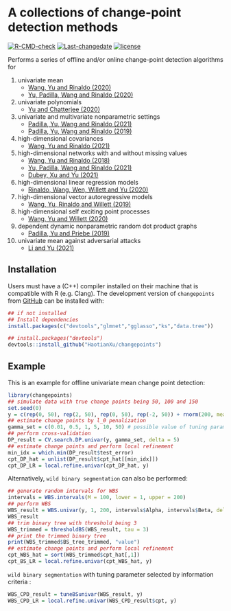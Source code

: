 
<!-- README.md is generated from README.Rmd. Please edit that file -->

# A collections of change-point detection methods

<!-- badges: start -->

[![R-CMD-check](https://github.com/HaotianXu/changepoints/workflows/R-CMD-check/badge.svg)](https://github.com/HaotianXu/changepoints/actions)
[![Last-changedate](https://img.shields.io/badge/last%20change-2021--12--02-green.svg)](https://github.com/HaotianXu/changepoints)
[![license](https://img.shields.io/badge/license-GPL--3-blue.svg)](https://www.gnu.org/licenses/gpl-3.0.en.html)
<!-- badges: end -->

Performs a series of offline and/or online change-point detection
algorithms for

1.  univariate mean
    -   [Wang, Yu and
        Rinaldo (2020)](https://doi.org/10.1214/20-EJS1710)
    -   [Yu, Padilla, Wang and
        Rinaldo (2020)](https://arxiv.org/abs/2006.03283)
2.  univariate polynomials
    -   [Yu and Chatterjee (2020)](https://arxiv.org/abs/2007.09910)
3.  univariate and multivariate nonparametric settings
    -   [Padilla, Yu, Wang and
        Rinaldo (2021)](https://doi.org/10.1214/21-EJS1809)
    -   [Padilla, Yu, Wang and
        Rinaldo (2019)](https://arxiv.org/abs/1910.13289)
4.  high-dimensional covariances
    -   [Wang, Yu and
        Rinaldo (2021)](https://doi.org/10.3150/20-BEJ1249)
5.  high-dimensional networks with and without missing values
    -   [Wang, Yu and Rinaldo (2018)](https://arxiv.org/abs/1809.09602)
    -   [Yu, Padilla, Wang and
        Rinaldo (2021)](https://arxiv.org/abs/2101.05477)
    -   [Dubey, Xu and Yu (2021)](https://arxiv.org/abs/2110.06450)
6.  high-dimensional linear regression models
    -   [Rinaldo, Wang, Wen, Willett and
        Yu (2020)](https://arxiv.org/abs/2010.10410)
7.  high-dimensional vector autoregressive models
    -   [Wang, Yu, Rinaldo and
        Willett (2019)](https://arxiv.org/abs/1909.06359)
8.  high-dimensional self exciting point processes
    -   [Wang, Yu and Willett (2020)](https://arxiv.org/abs/2006.03572)
9.  dependent dynamic nonparametric random dot product graphs
    -   [Padilla, Yu and
        Priebe (2019)](https://arxiv.org/abs/1911.07494)
10. univariate mean against adversarial attacks
    -   [Li and Yu (2021)](https://arxiv.org/abs/2105.10417)

## Installation

Users must have a (C++) compiler installed on their machine that is
compatible with R (e.g. Clang). The development version of
`changepoints` from [GitHub](https://github.com/) can be installed with:

``` r
## if not installed
## Install dependencies
install.packages(c("devtools","glmnet","gglasso","ks","data.tree"))

## install.packages("devtools")
devtools::install_github("HaotianXu/changepoints")
```

## Example

This is an example for offline univariate mean change point detection:

``` r
library(changepoints)
## simulate data with true change points being 50, 100 and 150
set.seed(0)
y = c(rep(0, 50), rep(2, 50), rep(0, 50), rep(-2, 50)) + rnorm(200, mean = 0, sd = 1)
## estimate change points by l_0 penalization
gamma_set = c(0.01, 0.5, 1, 5, 10, 50) # possible value of tuning parameter
## perform cross-validation
DP_result = CV.search.DP.univar(y, gamma_set, delta = 5)
## estimate change points and perform local refinement
min_idx = which.min(DP_result$test_error)
cpt_DP_hat = unlist(DP_result$cpt_hat[[min_idx]])
cpt_DP_LR = local.refine.univar(cpt_DP_hat, y)
```

Alternatively, `wild binary segmentation` can also be performed:

``` r
## generate random intervals for WBS
intervals = WBS.intervals(M = 100, lower = 1, upper = 200)
## perform WBS
WBS_result = WBS.univar(y, 1, 200, intervals$Alpha, intervals$Beta, delta = 5)
WBS_result
## trim binary tree with threshold being 3
WBS_trimmed = thresholdBS(WBS_result, tau = 3)
## print the trimmed binary tree
print(WBS_trimmed$BS_tree_trimmed, "value")
## estimate change points and perform local refinement
cpt_WBS_hat = sort(WBS_trimmed$cpt_hat[,1])
cpt_BS_LR = local.refine.univar(cpt_WBS_hat, y)
```

`wild binary segmentation` with tuning parameter selected by information
criteria :

``` r
WBS_CPD_result = tuneBSunivar(WBS_result, y)
WBS_CPD_LR = local.refine.univar(WBS_CPD_result$cpt, y)
```
